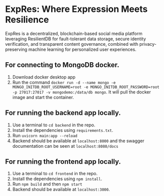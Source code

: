 # ExpRes: Where Expression Meets Resilience
ExpRes is a decentralized, blockchain-based social media platform leveraging ResilientDB for fault-tolerant data storage, secure identity verification, and transparent content governance, combined with privacy-preserving machine learning for personalized user experiences.
## For connecting to MongoDB docker.

1. Download docker desktop app
2. Run the command `docker run -d --name mongo -e MONGO_INITDB_ROOT_USERNAME=root -e MONGO_INITDB_ROOT_PASSWORD=root -p 27017:27017 -v mongodemo:/data/db mongo`. It will pull the docker image and start the container.

## For running the backend app locally.

1. Use a terminal to `cd backend` in the repo.
2. Install the dependencies using `requirements.txt`.
3. Run `uvicorn main:app --reload`
4. Backend should be available at `localhost:8000` and the swagger documentation can be seen at `localhost:8080/docs`

## For running the frontend app locally.
1. Use a terminal to `cd frontend` in the repo.
2. Install the dependencies using `npm install`.
3. Run `npm build` and then `npm start`
4. Backend should be available at `localhost:3000`.

